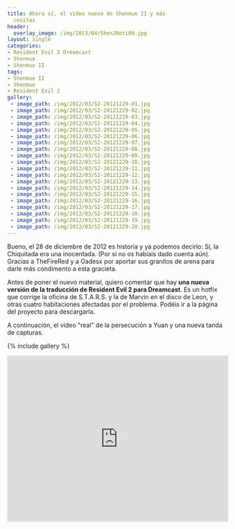 ```yaml
---
title: Ahora sí, el vídeo nuevo de Shenmue II y más
  cositas
header:
  overlay_image: /img/2013/04/Shen2Noti09.jpg
layout: single
categories:
- Resident Evil 2 Dreamcast
- Shenmue
- Shenmue II
tags:
- Shenmue II
- Shenmue
- Resident Evil 2
gallery:
 - image_path: /img/2012/03/S2-20121229-01.jpg
 - image_path: /img/2012/03/S2-20121229-02.jpg
 - image_path: /img/2012/03/S2-20121229-03.jpg
 - image_path: /img/2012/03/S2-20121229-04.jpg
 - image_path: /img/2012/03/S2-20121229-05.jpg
 - image_path: /img/2012/03/S2-20121229-06.jpg
 - image_path: /img/2012/03/S2-20121229-07.jpg
 - image_path: /img/2012/03/S2-20121229-08.jpg
 - image_path: /img/2012/03/S2-20121229-09.jpg
 - image_path: /img/2012/03/S2-20121229-10.jpg
 - image_path: /img/2012/03/S2-20121229-11.jpg
 - image_path: /img/2012/03/S2-20121229-12.jpg
 - image_path: /img/2012/03/S2-20121229-13.jpg
 - image_path: /img/2012/03/S2-20121229-14.jpg
 - image_path: /img/2012/03/S2-20121229-15.jpg
 - image_path: /img/2012/03/S2-20121229-16.jpg
 - image_path: /img/2012/03/S2-20121229-17.jpg
 - image_path: /img/2012/03/S2-20121229-18.jpg
 - image_path: /img/2012/03/S2-20121229-19.jpg
 - image_path: /img/2012/03/S2-20121229-20.jpg
---
```

Bueno, el 28 de diciembre de 2012 es historia y ya podemos decirlo: Sí, la Chiquitada 
era una inocentada. (Por si no os habíais dado cuenta aún). Gracias a TheFireRed y a 
Gadesx por aportar sus granitos de arena para darle más condimento a esta gracieta.

Antes de poner el nuevo material, quiero comentar que hay **una nueva versión de la 
traducción de Resident Evil 2 para Dreamcast**. Es un hotfix que corrige la oficina de 
S.T.A.R.S. y la de Marvin en el disco de Leon, y otras cuatro habitaciones afectadas por 
el problema. Podéis ir a la página del proyecto para descargarla.

A continuación, el vídeo "real" de la persecución a Yuan y una nueva tanda de capturas.

{% include gallery %}

<center><iframe src="http://www.youtube.com/embed/jaDfabKXggY" height="383" width="510" allowfullscreen="" frameborder="0"></iframe></center>
